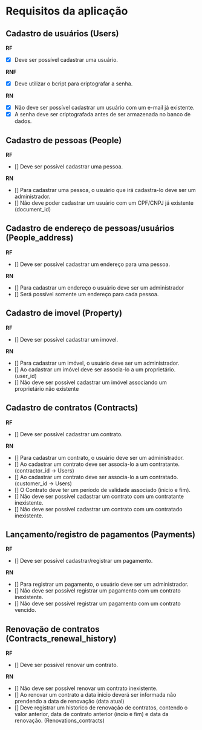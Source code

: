 # Requisitos da aplicação

## Cadastro de usuários (Users)

**RF**
- [x] Deve ser possível cadastrar uma usuário.

**RNF**
- [x] Deve utilizar o bcript para criptografar a senha.

**RN**
- [x] Não deve ser possível cadastrar um usuário com um e-mail já existente.
- [x] A senha deve ser criptografada antes de ser armazenada no banco de dados.

## Cadastro de pessoas (People)

**RF**
- [] Deve ser possível cadastrar uma pessoa.

**RN**
- [] Para cadastrar uma pessoa, o usuário que irá cadastra-lo deve ser um administrador.
- [] Não deve poder cadastrar um usuário com um CPF/CNPJ já existente (document_id)

## Cadastro de endereço de pessoas/usuários (People_address)

**RF**
- [] Deve ser possível cadastrar um endereço para uma pessoa.

**RN**
- [] Para cadastrar um endereço o usuário deve ser um administrador
- [] Será possível somente um endereço para cada pessoa.

## Cadastro de imovel (Property)

**RF**
- [] Deve ser possível cadastrar um imovel.

**RN**
- [] Para cadastrar um imóvel, o usuário deve ser um administrador.
- [] Ao cadastrar um imóvel deve ser associa-lo a um proprietário. (user_id)
- [] Não deve ser possível cadastrar um imóvel associando um proprietário não existente

## Cadastro de contratos (Contracts)

**RF**
- [] Deve ser possível cadastrar um contrato.

**RN**
- [] Para cadastrar um contrato, o usuário deve ser um administrador.
- [] Ao cadastrar um contrato deve ser associa-lo a um contratante. (contractor_id -> Users)
- [] Ao cadastrar um contrato deve ser associa-lo a um contratado. (customer_id -> Users)
- [] O Contrato deve ter um período de validade associado (inicio e fim).
- [] Não deve ser possível cadastrar um contrato com um contratante inexistente.
- [] Não deve ser possível cadastrar um contrato com um contratado inexistente.

## Lançamento/registro de pagamentos (Payments)

**RF**
- [] Deve ser possível cadastrar/registrar um pagamento.

**RN**
- [] Para registrar um pagamento, o usuário deve ser um administrador.
- [] Não deve ser possível registrar um pagamento com um contrato inexistente.
- [] Não deve ser possível registrar um pagamento com um contrato vencido.

## Renovação de contratos (Contracts_renewal_history)

**RF**
- [] Deve ser possível renovar um contrato.

**RN**
- [] Não deve ser possível renovar um contrato inexistente.
- [] Ao renovar um contrato a data inicio deverá ser informada não prendendo a data de renovação (data atual)
- [] Deve registrar um historico de renovação de contratos, contendo o valor anterior, data de contrato anterior (incio e fim) e data da renovação. (Renovations_contracts)
